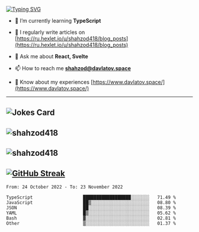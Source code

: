 [![Typing SVG](https://readme-typing-svg.herokuapp.com?font=Turret+Road&height=30&lines=HI!+I%60m+Frontend+Developer)](https://git.io/typing-svg)

- 🌱 I’m currently learning **TypeScript**

- 📝 I regularly write articles on [https://ru.hexlet.io/u/shahzod418/blog_posts](https://ru.hexlet.io/u/shahzod418/blog_posts)

- 💬 Ask me about **React, Svelte**

- 📫 How to reach me **shahzod@davlatov.space**

- 📄 Know about my experiences [https://www.davlatov.space/](https://www.davlatov.space/)

---
![Jokes Card](https://readme-jokes.vercel.app/api?theme=radical)
---
![shahzod418](https://github-readme-stats.vercel.app/api/top-langs?username=shahzod418&show_icons=true&theme=radical&locale=en&layout=compact)
---
![shahzod418](https://github-readme-stats.vercel.app/api?username=shahzod418&show_icons=true&theme=radical&locale=en&count_private=true)
---
[![GitHub Streak](http://github-readme-streak-stats.herokuapp.com?user=shahzod418&theme=radical&date_format=M%20j%5B%2C%20Y%5D)](https://git.io/streak-stats)
---
<!--START_SECTION:waka-->

```text
From: 24 October 2022 - To: 23 November 2022

TypeScript                   ██████████████████░░░░░░░   71.49 %
JavaScript                   ██▒░░░░░░░░░░░░░░░░░░░░░░   08.80 %
JSON                         ██░░░░░░░░░░░░░░░░░░░░░░░   08.39 %
YAML                         █▒░░░░░░░░░░░░░░░░░░░░░░░   05.62 %
Bash                         ▓░░░░░░░░░░░░░░░░░░░░░░░░   02.81 %
Other                        ▒░░░░░░░░░░░░░░░░░░░░░░░░   01.37 %
```

<!--END_SECTION:waka-->
